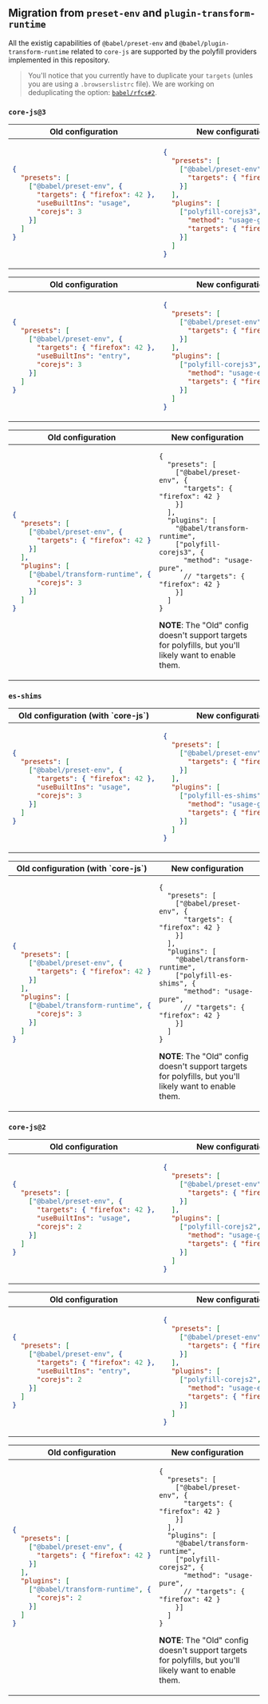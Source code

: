 ## Migration from `preset-env` and `plugin-transform-runtime`

All the existig capabilities of `@babel/preset-env` and `@babel/plugin-transform-runtime` related to `core-js` are supported by the polyfill providers implemented in this repository.

> You'll notice that you currently have to duplicate your `targets` (unles you are using a `.browserslistrc` file). We are working on deduplicating the option: [`babel/rfcs#2`](https://github.com/babel/rfcs/pull/2).

### `core-js@3`

<!-- prettier-ignore-start -->
<table>
<thead><tr>
<th align="center">Old configuration</th>
<th align="center">New configuration</th>
</tr></thead>
<tr>
<td>

```json
{
  "presets": [
    ["@babel/preset-env", {
      "targets": { "firefox": 42 },
      "useBuiltIns": "usage",
      "corejs": 3
    }]
  ]
}
```

</td>
<td>

```json
{
  "presets": [
    ["@babel/preset-env", {
      "targets": { "firefox": 42 }
    }]
  ],
  "plugins": [
    ["polyfill-corejs3", {
      "method": "usage-global",
      "targets": { "firefox": 42 }
    }]
  ]
}
```

</td>
</tr>
</table>
<!-- prettier-ignore-end -->


<!-- prettier-ignore-start -->
<table>
<thead><tr>
<th align="center">Old configuration</th>
<th align="center">New configuration</th>
</tr></thead>
<tr>
<td>

```json
{
  "presets": [
    ["@babel/preset-env", {
      "targets": { "firefox": 42 },
      "useBuiltIns": "entry",
      "corejs": 3
    }]
  ]
}
```

</td>
<td>

```json
{
  "presets": [
    ["@babel/preset-env", {
      "targets": { "firefox": 42 }
    }]
  ],
  "plugins": [
    ["polyfill-corejs3", {
      "method": "usage-entry",
      "targets": { "firefox": 42 }
    }]
  ]
}
```

</td>
</tr>
</table>
<!-- prettier-ignore-end -->


<!-- prettier-ignore-start -->
<table>
<thead><tr>
<th align="center">Old configuration</th>
<th align="center">New configuration</th>
</tr></thead>
<tr>
<td>

```json
{
  "presets": [
    ["@babel/preset-env", {
      "targets": { "firefox": 42 }
    }]
  ],
  "plugins": [
    ["@babel/transform-runtime", {
      "corejs": 3
    }]
  ]
}
```

</td>
<td>

```json5
{
  "presets": [
    ["@babel/preset-env", {
      "targets": { "firefox": 42 }
    }]
  ],
  "plugins": [
    "@babel/transform-runtime",
    ["polyfill-corejs3", {
      "method": "usage-pure",
      // "targets": { "firefox": 42 }
    }]
  ]
}
```

**NOTE**: The "Old" config doesn't support targets for polyfills, but you'll likely want to enable them.

</td>
</tr>
</table>
<!-- prettier-ignore-end -->

### `es-shims`

<!-- prettier-ignore-start -->
<table>
<thead><tr>
<th align="center">Old configuration (with `core-js`)</th>
<th align="center">New configuration</th>
</tr></thead>
<tr>
<td>

```json
{
  "presets": [
    ["@babel/preset-env", {
      "targets": { "firefox": 42 },
      "useBuiltIns": "usage",
      "corejs": 3
    }]
  ]
}
```

</td>
<td>

```json
{
  "presets": [
    ["@babel/preset-env", {
      "targets": { "firefox": 42 }
    }]
  ],
  "plugins": [
    ["polyfill-es-shims", {
      "method": "usage-global",
      "targets": { "firefox": 42 }
    }]
  ]
}
```

</td>
</tr>
</table>
<!-- prettier-ignore-end -->

<!-- prettier-ignore-start -->
<table>
<thead><tr>
<th align="center">Old configuration (with `core-js`)</th>
<th align="center">New configuration</th>
</tr></thead>
<tr>
<td>

```json
{
  "presets": [
    ["@babel/preset-env", {
      "targets": { "firefox": 42 }
    }]
  ],
  "plugins": [
    ["@babel/transform-runtime", {
      "corejs": 3
    }]
  ]
}
```

</td>
<td>

```json5
{
  "presets": [
    ["@babel/preset-env", {
      "targets": { "firefox": 42 }
    }]
  ],
  "plugins": [
    "@babel/transform-runtime",
    ["polyfill-es-shims", {
      "method": "usage-pure",
      // "targets": { "firefox": 42 }
    }]
  ]
}
```

**NOTE**: The "Old" config doesn't support targets for polyfills, but you'll likely want to enable them.

</td>
</tr>
</table>
<!-- prettier-ignore-end -->

### `core-js@2`

<!-- prettier-ignore-start -->
<table>
<thead><tr>
<th align="center">Old configuration</th>
<th align="center">New configuration</th>
</tr></thead>
<tr>
<td>

```json
{
  "presets": [
    ["@babel/preset-env", {
      "targets": { "firefox": 42 },
      "useBuiltIns": "usage",
      "corejs": 2
    }]
  ]
}
```

</td>
<td>

```json
{
  "presets": [
    ["@babel/preset-env", {
      "targets": { "firefox": 42 }
    }]
  ],
  "plugins": [
    ["polyfill-corejs2", {
      "method": "usage-global",
      "targets": { "firefox": 42 }
    }]
  ]
}
```

</td>
</tr>
</table>
<!-- prettier-ignore-end -->


<!-- prettier-ignore-start -->
<table>
<thead><tr>
<th align="center">Old configuration</th>
<th align="center">New configuration</th>
</tr></thead>
<tr>
<td>

```json
{
  "presets": [
    ["@babel/preset-env", {
      "targets": { "firefox": 42 },
      "useBuiltIns": "entry",
      "corejs": 2
    }]
  ]
}
```

</td>
<td>

```json
{
  "presets": [
    ["@babel/preset-env", {
      "targets": { "firefox": 42 }
    }]
  ],
  "plugins": [
    ["polyfill-corejs2", {
      "method": "usage-entry",
      "targets": { "firefox": 42 }
    }]
  ]
}
```

</td>
</tr>
</table>
<!-- prettier-ignore-end -->

<!-- prettier-ignore-start -->
<table>
<thead><tr>
<th align="center">Old configuration</th>
<th align="center">New configuration</th>
</tr></thead>
<tr>
<td>

```json
{
  "presets": [
    ["@babel/preset-env", {
      "targets": { "firefox": 42 }
    }]
  ],
  "plugins": [
    ["@babel/transform-runtime", {
      "corejs": 2
    }]
  ]
}
```

</td>
<td>

```jsonc
{
  "presets": [
    ["@babel/preset-env", {
      "targets": { "firefox": 42 }
    }]
  ],
  "plugins": [
    "@babel/transform-runtime",
    ["polyfill-corejs2", {
      "method": "usage-pure",
      // "targets": { "firefox": 42 }
    }]
  ]
}
```

**NOTE**: The "Old" config doesn't support targets for polyfills, but you'll likely want to enable them.

</td>
</tr>
</table>
<!-- prettier-ignore-end -->
